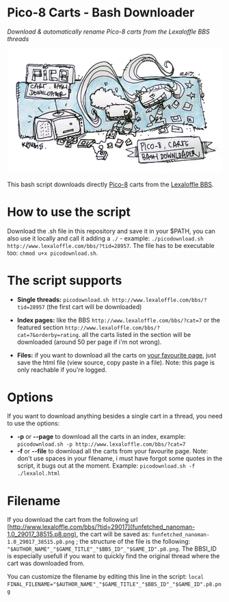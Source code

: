 # Pico-8 Carts - Bash Downloader
*Download &amp; automatically rename Pico-8 carts from the Lexaloffle BBS threads*

![Alt text](./pico-t.jpg)

This bash script downloads directly [Pico-8](http://www.lexaloffle.com/pico-8.php) carts from the [Lexaloffle BBS](http://www.lexaloffle.com/bbs/?cat=7).

# How to use the script

Download the .sh file in this repository and save it in your $PATH, you can also use it locally and call it adding a `./` - example: `./picodownload.sh http://www.lexaloffle.com/bbs/?tid=28957`. The file has to be executable too: `chmod u+x picodownload.sh`.

# The script supports

* **Single threads:** 
`picodownload.sh http://www.lexaloffle.com/bbs/?tid=28957` (the first cart will be downloaded)

* **Index pages:** like the BBS `http://www.lexaloffle.com/bbs/?cat=7` or the featured section `http://www.lexaloffle.com/bbs/?cat=7&orderby=rating`. all the carts listed in the section will be downloaded (around 50 per page if i'm not wrong).

* **Files:** if you want to download all the carts on [your favourite page](http://www.lexaloffle.com/bbs/?orderby=favourites), just save the html file (view source, copy paste in a file). Note: this page is only reachable if you're logged.

# Options
If you want to download anything besides a single cart in a thread, you need to use the options:

* **-p** or **--page** to download all the carts in an index, example: `picodownload.sh -p http://www.lexaloffle.com/bbs/?cat=7`
* **-f** or **--file** to download all the carts from your favourite page. Note: don't use spaces in your filename, i must have forgot some quotes in the script, it bugs out at the moment. Example: `picodownload.sh -f ./lexalol.html`

# Filename

If you download the cart from the following url [http://www.lexaloffle.com/bbs/?tid=29017](funfetched_nanoman-1.0_29017_38515.p8.png), the cart will be saved as: `funfetched_nanoman-1.0_29017_38515.p8.png` ; the structure of the file is the following: `"$AUTHOR_NAME"_"$GAME_TITLE"_"$BBS_ID"_"$GAME_ID".p8.png`. The BBSI_ID is especially usefull if you want to quickly find the original thread where the cart was downloaded from.

You can customize the filename by editing this line in the script:
`local FINAL_FILENAME="$AUTHOR_NAME"_"$GAME_TITLE"_"$BBS_ID"_"$GAME_ID".p8.png`

